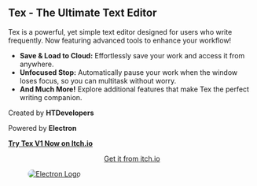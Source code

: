 <h2 class="text-center">Tex - The Ultimate Text Editor</h2>
<p class="text-center">Tex is a powerful, yet simple text editor designed for users who write frequently. Now featuring advanced tools to enhance your workflow!</p>
<ul> <li><strong>Save & Load to Cloud:</strong> Effortlessly save your work and access it from anywhere.</li> <li><strong>Unfocused Stop:</strong> Automatically pause your work when the window loses focus, so you can multitask without worry.</li> <li><strong>And Much More!</strong> Explore additional features that make Tex the perfect writing companion.</li> </ul>
<p class="text-center">Created by <strong>HTDevelopers</strong></p>
<p class="text-center">Powered by <strong>Electron</strong></p>
<p class="text-center"><a href="https://houloude-team.itch.io/tex" target="_blank" style="font-weight:bold;">Try Tex V1 Now on Itch.io</a></p><p style="text-align: center"><a href="[https://github.com/Houloude9IOfficial/texv2](https://houloude-team.itch.io/tex)" target="_blank" style="text-align: center">Get it from itch.io</a><br></p>
<figure class="text-center"> <a href="https://www.electronjs.org" target="_blank"> <img src="https://miro.medium.com/v2/resize:fit:1400/0*Vxa_kHh-uUfKqtK6" alt="Electron Logo" style="border-radius: 20px;" title="Electron"> </a> </figure>
